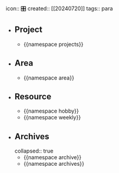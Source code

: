 icon:: 🎛️
created:: [[20240720]]
tags:: para

- ## Project
  - {{namespace projects}}
- ## Area
  - {{namespace area}}
- ## Resource
  - {{namespace hobby}}
  - {{namespace weekly}}
- ## Archives
  collapsed:: true
  - {{namespace archive}}
  - {{namespace archives}}